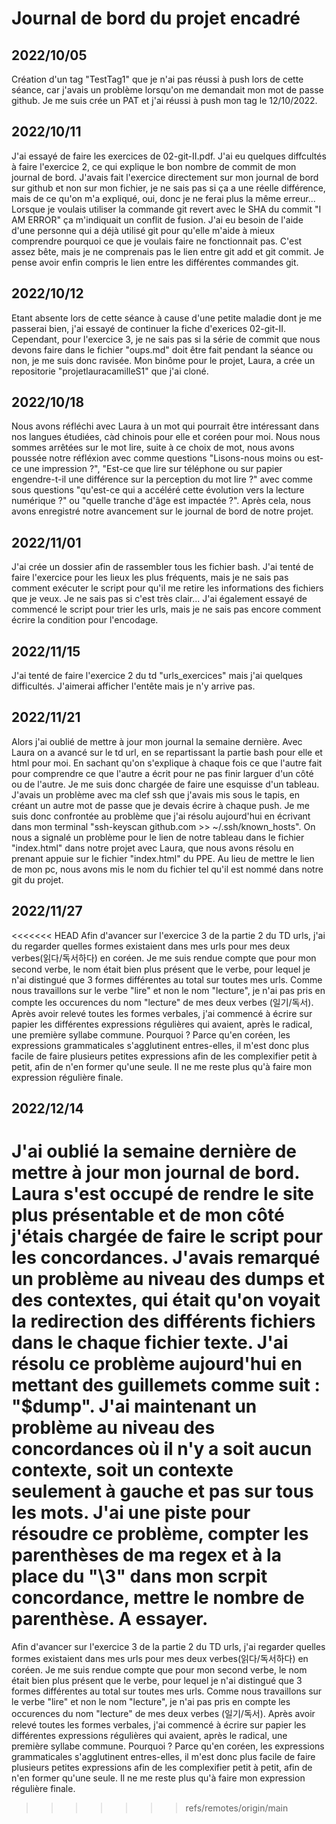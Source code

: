# Journal de bord du projet encadré

## 2022/10/05
Création d'un tag "TestTag1" que je n'ai pas réussi à push lors de cette séance, car j'avais un problème lorsqu'on me demandait mon mot de passe github. Je me suis crée un PAT et j'ai réussi à push mon tag le 12/10/2022.

## 2022/10/11
J'ai essayé de faire les exercices de 02-git-II.pdf. J'ai eu quelques diffcultés à faire l'exercice 2, ce qui explique le bon nombre de commit de mon journal de bord. J'avais fait l'exercice directement sur mon journal de bord sur github et non sur mon fichier, je ne sais pas si ça a une réelle différence, mais de ce qu'on m'a expliqué, oui, donc je ne ferai plus la même erreur... Lorsque je voulais utiliser la commande git revert avec le SHA du commit "I AM ERROR" ça m'indiquait un conflit de fusion. J'ai eu besoin de l'aide d'une personne qui a déjà utilisé git pour qu'elle m'aide à mieux comprendre pourquoi ce que je voulais faire ne fonctionnait pas. C'est assez bête, mais je ne comprenais pas le lien entre git add et git commit. Je pense avoir enfin compris le lien entre les différentes commandes git.

## 2022/10/12
Etant absente lors de cette séance à cause d'une petite maladie dont je me passerai bien, j'ai essayé de continuer la fiche d'exerices 02-git-II. Cependant, pour l'exercice 3, je ne sais pas si la série de commit que nous devons faire dans le fichier "oups.md" doit être fait pendant la séance ou non, je me suis donc ravisée. Mon binôme pour le projet, Laura, a crée un repositorie "projetlauracamilleS1" que j'ai cloné.

## 2022/10/18
Nous avons réfléchi avec Laura à un mot qui pourrait être intéressant dans nos langues étudiées, càd chinois pour elle et coréen pour moi. Nous nous sommes arrêtées sur le mot lire, suite à ce choix de mot, nous avons poussée notre réfléxion avec comme questions "Lisons-nous moins ou est-ce une impression ?", "Est-ce que lire sur téléphone ou sur papier engendre-t-il une différence sur la perception du mot lire ?" avec comme sous questions "qu'est-ce qui a accéléré cette évolution vers la lecture numérique ?" ou "quelle tranche d'âge est impactée ?". Après cela, nous avons enregistré notre avancement sur le journal de bord de notre projet.

## 2022/11/01
J'ai crée un dossier afin de rassembler tous les fichier bash. J'ai tenté de faire l'exercice pour les lieux les plus fréquents, mais je ne sais pas comment exécuter le script pour qu'il me retire les informations des fichiers que je veux. Je ne sais pas si c'est très clair... J'ai également essayé de commencé le script pour trier les urls, mais je ne sais pas encore comment écrire la condition pour l'encodage.

## 2022/11/15
J'ai tenté de faire l'exercice 2 du td "urls_exercices" mais j'ai quelques difficultés. J'aimerai afficher l'entête mais je n'y arrive pas. 

## 2022/11/21
Alors j'ai oublié de mettre à jour mon journal la semaine dernière. Avec Laura on a avancé sur le td url, en se repartissant la partie bash pour elle et html pour moi. En sachant qu'on s'explique à chaque fois ce que l'autre  fait pour comprendre ce que l'autre a écrit pour ne pas finir larguer d'un côté ou de l'autre. Je me suis donc chargée de faire une esquisse d'un tableau.
J'avais un problème avec ma clef ssh que j'avais mis sous le tapis, en créant un autre mot de passe que je devais écrire à chaque push. Je me suis donc confrontée au problème que j'ai résolu aujourd'hui en écrivant dans mon terminal "ssh-keyscan github.com >> ~/.ssh/known_hosts".
On nous a signalé un problème pour le lien de notre tableau dans le fichier "index.html" dans notre projet avec Laura, que nous avons résolu en prenant appuie sur le fichier "index.html" du PPE. Au lieu de mettre le lien de mon pc, nous avons mis le nom du fichier tel qu'il est nommé dans notre git du projet.

## 2022/11/27
<<<<<<< HEAD
Afin d'avancer sur l'exercice 3 de la partie 2 du TD urls, j'ai du regarder quelles formes existaient dans mes urls pour mes deux verbes(읽다/독서하다) en coréen. Je me suis rendue compte que pour mon second verbe, le nom était bien plus présent que le verbe, pour lequel je n'ai distingué que 3 formes différentes au total sur toutes mes urls. Comme nous travaillons sur le verbe "lire" et non le nom "lecture", je n'ai pas pris en compte les occurences du nom "lecture" de mes deux verbes (일기/독서). Après avoir relevé toutes les formes verbales, j'ai commencé à écrire sur papier les différentes expressions régulières qui avaient, après le radical, une première syllabe commune. Pourquoi ? Parce qu'en coréen, les expressions grammaticales s'agglutinent entres-elles, il m'est donc plus facile de faire plusieurs petites expressions afin de les complexifier petit à petit, afin de n'en former qu'une seule. Il ne me reste plus qu'à faire mon expression régulière finale.

## 2022/12/14
J'ai oublié la semaine dernière de mettre à jour mon journal de bord. Laura s'est occupé de rendre le site plus présentable et de mon côté j'étais chargée de faire le script pour les concordances. J'avais remarqué un problème au niveau des dumps et des contextes, qui était qu'on voyait la redirection des différents fichiers dans le chaque fichier texte. J'ai résolu ce problème aujourd'hui en mettant des guillemets comme suit : "$dump". J'ai maintenant un problème au niveau des concordances où il n'y a soit aucun contexte, soit un contexte seulement à gauche et pas sur tous les mots. J'ai une piste pour résoudre ce problème, compter les parenthèses de ma regex et à la place du "\3" dans mon scrpit concordance, mettre le nombre de parenthèse. A essayer.
=======
Afin d'avancer sur l'exercice 3 de la partie 2 du TD urls, j'ai regarder quelles formes existaient dans mes urls pour mes deux verbes(읽다/독서하다) en coréen. Je me suis rendue compte que pour mon second verbe, le nom était bien plus présent que le verbe, pour lequel je n'ai distingué que 3 formes différentes au total sur toutes mes urls. Comme nous travaillons sur le verbe "lire" et non le nom "lecture", je n'ai pas pris en compte les occurences du nom "lecture" de mes deux verbes (일기/독서). Après avoir relevé toutes les formes verbales, j'ai commencé à écrire sur papier les différentes expressions régulières qui avaient, après le radical, une première syllabe commune. Pourquoi ? Parce qu'en coréen, les expressions grammaticales s'agglutinent entres-elles, il m'est donc plus facile de faire plusieurs petites expressions afin de les complexifier petit à petit, afin de n'en former qu'une seule. Il ne me reste plus qu'à faire mon expression régulière finale.
>>>>>>> refs/remotes/origin/main
